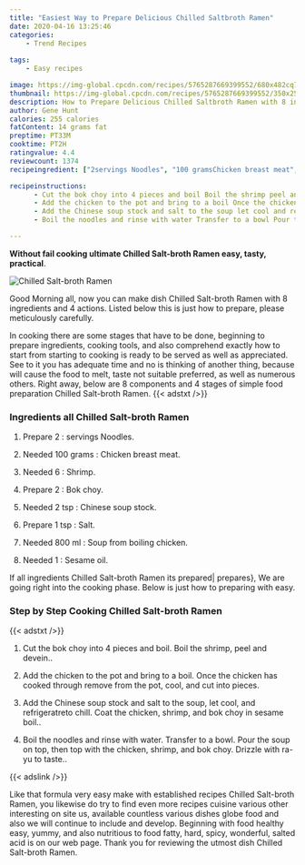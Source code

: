 ```yaml
---
title: "Easiest Way to Prepare Delicious Chilled Saltbroth Ramen"
date: 2020-04-16 13:25:46
categories:
    - Trend Recipes
    
tags:
    - Easy recipes

image: https://img-global.cpcdn.com/recipes/5765287669399552/680x482cq70/chilled-salt-broth-ramen-recipe-main-photo.jpg
thumbnail: https://img-global.cpcdn.com/recipes/5765287669399552/350x250cq70/chilled-salt-broth-ramen-recipe-main-photo.jpg
description: How to Prepare Delicious Chilled Saltbroth Ramen with 8 ingredients and 4 stages of easy cooking.
author: Gene Hunt
calories: 255 calories
fatContent: 14 grams fat
preptime: PT33M
cooktime: PT2H
ratingvalue: 4.4
reviewcount: 1374
recipeingredient: ["2servings Noodles", "100 gramsChicken breast meat", "6Shrimp", "2Bok choy", "2 tspChinese soup stock", "1 tspSalt", "800 mlSoup from boiling chicken", "1Sesame oil"]

recipeinstructions: 
      - Cut the bok choy into 4 pieces and boil Boil the shrimp peel and devein 
      - Add the chicken to the pot and bring to a boil Once the chicken has cooked through remove from the pot cool and cut into pieces 
      - Add the Chinese soup stock and salt to the soup let cool and refrigeratreto chill Coat the chicken shrimp and bok choy in sesame boil 
      - Boil the noodles and rinse with water Transfer to a bowl Pour the soup on top then top with the chicken shrimp and bok choy Drizzle with rayu to taste

---
```




**Without fail cooking ultimate Chilled Salt-broth Ramen easy, tasty, practical**. 


![Chilled Salt-broth Ramen](https://img-global.cpcdn.com/recipes/5765287669399552/680x482cq70/chilled-salt-broth-ramen-recipe-main-photo.jpg "Chilled Salt-broth Ramen")




Good Morning all, now you can make dish Chilled Salt-broth Ramen with 8 ingredients and 4 actions. Listed below this is just how to prepare, please meticulously carefully.

In cooking there are some stages that have to be done, beginning to prepare ingredients, cooking tools, and also comprehend exactly how to start from starting to cooking is ready to be served as well as appreciated. See to it you has adequate time and no is thinking of another thing, because will cause the food to melt, taste not suitable preferred, as well as numerous others. Right away, below are 8 components and 4 stages of simple food preparation Chilled Salt-broth Ramen.
{{< adstxt />}}

### Ingredients all Chilled Salt-broth Ramen


1. Prepare 2 : servings Noodles.

1. Needed 100 grams : Chicken breast meat.

1. Needed 6 : Shrimp.

1. Prepare 2 : Bok choy.

1. Needed 2 tsp : Chinese soup stock.

1. Prepare 1 tsp : Salt.

1. Needed 800 ml : Soup from boiling chicken.

1. Needed 1 : Sesame oil.



If all ingredients Chilled Salt-broth Ramen its prepared| prepares}, We are going right into the cooking phase. Below is just how to preparing with easy.

### Step by Step Cooking Chilled Salt-broth Ramen

{{< adstxt />}}


1. Cut the bok choy into 4 pieces and boil. Boil the shrimp, peel and devein..



1. Add the chicken to the pot and bring to a boil. Once the chicken has cooked through remove from the pot, cool, and cut into pieces.



1. Add the Chinese soup stock and salt to the soup, let cool, and refrigeratreto chill. Coat the chicken, shrimp, and bok choy in sesame boil..



1. Boil the noodles and rinse with water. Transfer to a bowl. Pour the soup on top, then top with the chicken, shrimp, and bok choy. Drizzle with ra-yu to taste..





{{< adslink />}}

Like that formula very easy make with established recipes Chilled Salt-broth Ramen, you likewise do try to find even more recipes cuisine various other interesting on site us, available countless various dishes globe food and also we will continue to include and develop. Beginning with food healthy easy, yummy, and also nutritious to food fatty, hard, spicy, wonderful, salted acid is on our web page. Thank you for reviewing the utmost dish Chilled Salt-broth Ramen.
